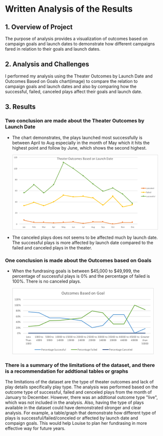 # Written Analysis of the Results
## 1. Overview of Project
The purpose of analysis provides a visualization of outcomes based on campaign goals and launch dates to demonstrate how different campaigns fared in relation to their goals and launch dates. 
## 2. Analysis and Challenges
I performed my analysis using the Theater Outcomes by Launch Date and Outcomes Based on Goals chart(image) to compare the relation to campaign goals and launch dates and also by comparing how the successful, failed, canceled plays affect their goals and launch date. 

## 3. Results
### Two conclusion are made about the Theater Outcomes by Launch Date
* The chart demonstrates, the plays launched most successfully is between April to Aug especially in the month of May which it hits the highest point and follow by June, which shows the second highest.

   ![Theater_Outcomes_vs_Launch](https://github.com/reinalim/kickstarter-analysis/blob/main/Theater_Outcomes_vs_Launch.png)

* The canceled plays does not seems to be affected much by launch date. The successful plays is more affected by launch date compared to the failed and canceled plays in the theater. 

### One conclusion is made about the Outcomes based on Goals
* When the fundrasing goals is between $45,000 to $49,999, the percentage of successful plays is 0% and the percentage of failed is 100%. There is no canceled plays.

   ![Outcomes_vs_Goals](https://github.com/reinalim/kickstarter-analysis/blob/main/Outcomes_vs_Goals.png)

### There is a summary of the limitations of the dataset, and there is a recommendation for addtional tables or graphs
The limitations of the dataset are the type of theater outcomes and lack of play details specifically play type. The analysis was performed based on the outcome type of successful, failed and cenceled plays from the month of January to December. However, there was an addtional outcome type "live", which was not included in the analysis. Also, having the type of plays available in the dataset could have demonstrated stronger and clear analysis. For example, a table/graph that demonstrate how different type of plays is successful/failed/conceled or affected by launch date and compaign goals. This would help Louise to plan her fundrasing in more effective way for future years.
